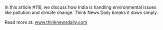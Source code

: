 In this article #116, we discuss how India is handling environmental issues like pollution and climate change. Think News Daily breaks it down simply.

Read more at: www.thinknewsdaily.com